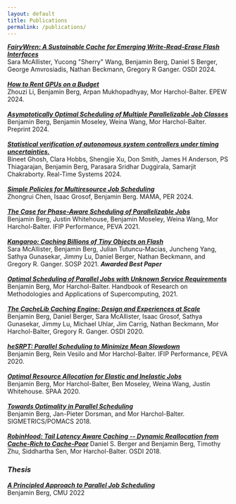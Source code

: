 ```yaml
---
layout: default 
title: Publications
permalink: /publications/
---
```

***[FairyWren: A Sustainable Cache for Emerging Write-Read-Erase Flash Interfaces](https://www.usenix.org/system/files/osdi24-mcallister.pdf)***\
Sara McAllister, Yucong "Sherry" Wang, Benjamin Berg, Daniel S Berger, George Amvrosiadis, Nathan Beckmann, Gregory R Ganger. OSDI 2024.\
\
***[How to Rent GPUs on a Budget](https://arxiv.org/pdf/2406.15560)***\
Zhouzi Li, Benjamin Berg, Arpan Mukhopadhyay, Mor Harchol-Balter. EPEW 2024.\
\
***[Asymptotically Optimal Scheduling of Multiple Parallelizable Job Classes](https://arxiv.org/pdf/2404.00346)***\
Benjamin Berg, Benjamin Moseley, Weina Wang, Mor Harchol-Balter. Preprint 2024.\
\
***[Statistical verification of autonomous system controllers under timing uncertainties.](rts-2024.pdf)***\
Bineet Ghosh, Clara Hobbs, Shengjie Xu, Don Smith, James H Anderson, PS Thiagarajan, Benjamin Berg, Parasara Sridhar Duggirala, Samarjit Chakraborty. Real-Time Systems 2024.\
\
***[Simple Policies for Multiresource Job Scheduling](MAMA.pdf)***\
Zhongrui Chen, Isaac Grosof, Benjamin Berg. MAMA, PER 2024.\
\
***[The Case for Phase-Aware Scheduling of Parallelizable Jobs](https://www.cs.cmu.edu/~harchol/Papers/PEVA21.pdf)***\
Benjamin Berg, Justin Whitehouse, Benjamin Moseley, Weina Wang, Mor Harchol-Balter. IFIP Performance, PEVA 2021.\
\
***[Kangaroo: Caching Billions of Tiny Objects on Flash](https://dl.acm.org/doi/pdf/10.1145/3477132.3483568)***\
Sara McAllister, Benjamin Berg, Julian Tutuncu-Macias, Juncheng Yang, Sathya Gunasekar, Jimmy Lu, Daniel Berger, Nathan Beckmann, and Gregory R. Ganger.  SOSP 2021.  ***Awarded Best Paper***\
\
***[Optimal Scheduling of Parallel Jobs with Unknown Service Requirements](https://www.cs.cmu.edu/~harchol/Papers/IGI21.pdf)***\
Benjamin Berg, Mor Harchol-Balter. Handbook of Research on Methodologies and Applications of Supercomputing, 2021.\
\
***[The CacheLib Caching Engine: Design and Experiences at Scale](https://www.usenix.org/system/files/osdi20-berg.pdf)***\
Benjamin Berg, Daniel Berger, Sara McAllister, Isaac Grosof, Sathya Gunasekar, Jimmy Lu, Michael Uhlar, Jim Carrig, Nathan Beckmann, Mor Harchol-Balter, Gregory R. Ganger. OSDI 2020.\
\
***[heSRPT: Parallel Scheduling to Minimize Mean Slowdown](hesrpt.pdf)***\
Benjamin Berg, Rein Vesilo and Mor Harchol-Balter.  IFIP Performance, PEVA 2020.\
\
***[Optimal Resource Allocation for Elastic and Inelastic Jobs](https://dl.acm.org/doi/pdf/10.1145/3350755.3400265)***\
Benjamin Berg, Mor Harchol-Balter, Ben Moseley, Weina Wang, Justin Whitehouse. SPAA 2020.\
\
***[Towards Optimality in Parallel Scheduling](sigmetrics18.pdf)***\
Benjamin Berg, Jan-Pieter Dorsman, and Mor Harchol-Balter. SIGMETRICS/POMACS 2018.\
\
***[RobinHood: Tail Latency Aware Caching -- Dynamic Reallocation from Cache-Rich to Cache-Poor](https://www.usenix.org/system/files/osdi18-berger.pdf)***
Daniel S. Berger and Benjamin Berg, Timothy Zhu, Siddhartha Sen, Mor Harchol-Balter.  OSDI 2018.

### ***Thesis*** 
***[A Principled Approach to Parallel Job Scheduling](./bsberg_phd_csd_2022.pdf)***\
Benjamin Berg, CMU 2022
